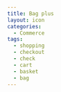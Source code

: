 ```yaml
---
title: Bag plus
layout: icon
categories:
  - Commerce
tags:
  - shopping
  - checkout
  - check
  - cart
  - basket
  - bag
---
```

